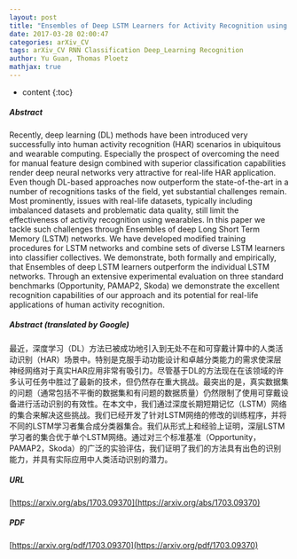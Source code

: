```yaml
---
layout: post
title: "Ensembles of Deep LSTM Learners for Activity Recognition using Wearables"
date: 2017-03-28 02:00:47
categories: arXiv_CV
tags: arXiv_CV RNN Classification Deep_Learning Recognition
author: Yu Guan, Thomas Ploetz
mathjax: true
---
```


* content
{:toc}

##### Abstract
Recently, deep learning (DL) methods have been introduced very successfully into human activity recognition (HAR) scenarios in ubiquitous and wearable computing. Especially the prospect of overcoming the need for manual feature design combined with superior classification capabilities render deep neural networks very attractive for real-life HAR application. Even though DL-based approaches now outperform the state-of-the-art in a number of recognitions tasks of the field, yet substantial challenges remain. Most prominently, issues with real-life datasets, typically including imbalanced datasets and problematic data quality, still limit the effectiveness of activity recognition using wearables. In this paper we tackle such challenges through Ensembles of deep Long Short Term Memory (LSTM) networks. We have developed modified training procedures for LSTM networks and combine sets of diverse LSTM learners into classifier collectives. We demonstrate, both formally and empirically, that Ensembles of deep LSTM learners outperform the individual LSTM networks. Through an extensive experimental evaluation on three standard benchmarks (Opportunity, PAMAP2, Skoda) we demonstrate the excellent recognition capabilities of our approach and its potential for real-life applications of human activity recognition.

##### Abstract (translated by Google)
最近，深度学习（DL）方法已被成功地引入到无处不在和可穿戴计算中的人类活动识别（HAR）场景中。特别是克服手动功能设计和卓越分类能力的需求使深层神经网络对于真实HAR应用非常有吸引力。尽管基于DL的方法现在在该领域的许多认可任务中胜过了最新的技术，但仍然存在重大挑战。最突出的是，真实数据集的问题（通常包括不平衡的数据集和有问题的数据质量）仍然限制了使用可穿戴设备进行活动识别的有效性。在本文中，我们通过深度长期短期记忆（LSTM）网络的集合来解决这些挑战。我们已经开发了针对LSTM网络的修改的训练程序，并将不同的LSTM学习者集合成分类器集合。我们从形式上和经验上证明，深层LSTM学习者的集合优于单个LSTM网络。通过对三个标准基准（Opportunity，PAMAP2，Skoda）的广泛的实验评估，我们证明了我们的方法具有出色的识别能力，并具有实际应用中人类活动识别的潜力。

##### URL
[https://arxiv.org/abs/1703.09370](https://arxiv.org/abs/1703.09370)

##### PDF
[https://arxiv.org/pdf/1703.09370](https://arxiv.org/pdf/1703.09370)

